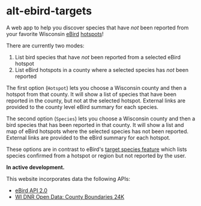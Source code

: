 # alt-ebird-targets

A web app to help you discover species that have _not_ been reported from your
favorite Wisconsin [eBird](https://ebird.org/home)
[hotspots](https://ebird.org/hotspots)!

There are currently two modes:

1. List bird species that have _not_ been reported from a selected eBird hotspot
1. List eBird hotspots in a county where a selected species has _not_ been reported

The first option (`Hotspot`) lets you choose a Wisconsin county and then a
hotspot from that county. It will show a list of species that have been reported
in the county, but not at the selected hotspot. External links are provided to
the county level eBird summary for each species.

The second option (`Species`) lets you choose a Wisconsin county and then a
bird species that has been reported in that county. It will show a list and map
of eBird hotspots where the selected species has not been reported. External
links are provided to the eBird summary for each hotspot.

These options are in contrast to eBird's
[target species feature](https://ebird.org/targets) which lists species
confirmed from a hotspot or region but not reported by the user.

**In active development.**

This website incorporates data the following APIs:

- [eBird API 2.0](https://documenter.getpostman.com/view/664302/S1ENwy59)
- [WI DNR Open Data: County Boundaries 24K](https://data-wi-dnr.opendata.arcgis.com/datasets/wi-dnr::county-boundaries-24k/about)
